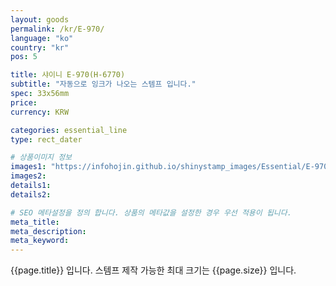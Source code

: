```yaml
---
layout: goods
permalink: /kr/E-970/
language: "ko"
country: "kr"
pos: 5

title: 샤이니 E-970(H-6770)
subtitle: "자동으로 잉크가 나오는 스템프 입니다."
spec: 33x56mm
price: 
currency: KRW

categories: essential_line
type: rect_dater

# 상품이미지 정보
images1: "https://infohojin.github.io/shinystamp_images/Essential/E-970/E-970_1.jpg"
images2:
details1:
details2:    

# SEO 메타설정을 정의 합니다. 상품의 메타값을 설정한 경우 우선 적용이 됩니다.
meta_title: 
meta_description:
meta_keyword:
---
```


{{page.title}} 입니다. 스템프 제작 가능한 최대 크기는 {{page.size}} 입니다.